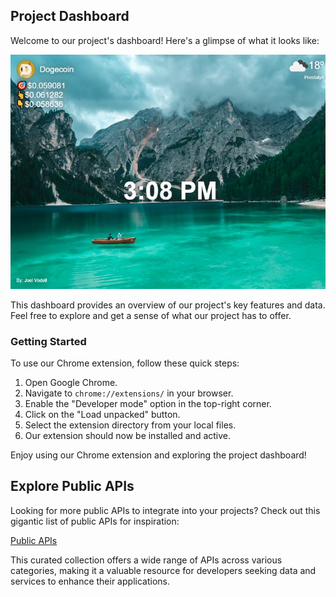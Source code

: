 ## Project Dashboard

Welcome to our project's dashboard! Here's a glimpse of what it looks like:

![Project Dashboard](./dashboard.jpg)

This dashboard provides an overview of our project's key features and data. Feel free to explore and get a sense of what our project has to offer.

### Getting Started

To use our Chrome extension, follow these quick steps:

1. Open Google Chrome.
2. Navigate to `chrome://extensions/` in your browser.
3. Enable the "Developer mode" option in the top-right corner.
4. Click on the "Load unpacked" button.
5. Select the extension directory from your local files.
6. Our extension should now be installed and active.

Enjoy using our Chrome extension and exploring the project dashboard!

## Explore Public APIs

Looking for more public APIs to integrate into your projects? Check out this gigantic list of public APIs for inspiration:

[Public APIs](https://github.com/public-apis/public-apis)

This curated collection offers a wide range of APIs across various categories, making it a valuable resource for developers seeking data and services to enhance their applications.
